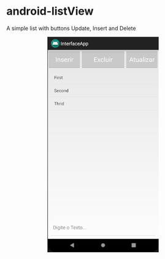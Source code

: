 # android-listView
A simple list with buttons Update, Insert and Delete
<p align="center">
  <img src="https://github.com/felipe-negri/android-listView/blob/master/imag%201.png">
 </p>
